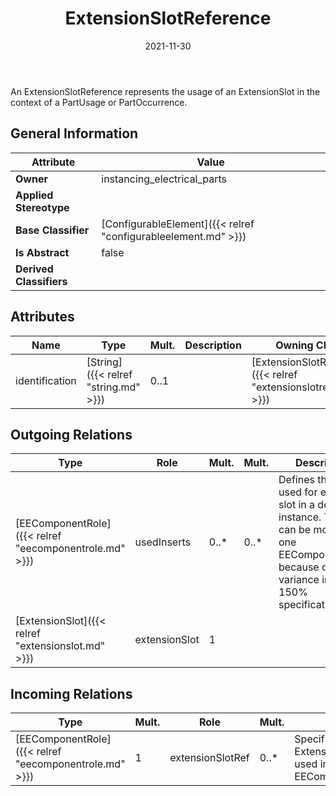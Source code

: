 ﻿---
title: ExtensionSlotReference
toc: false
type: specs
date: "2021-11-30"
draft: false
specification: VEC
version: 2.0.0-rc1
documentType: "Recommendation"
elementType: Class
classes:
  - ExtensionSlotReference
menu_name: vec-2.0.0-rc1
---
<p> An ExtensionSlotReference represents the usage of an ExtensionSlot in the context of a PartUsage or PartOccurrence.      </p>

## General Information

| Attribute               | Value |
|-------------------------|-------|
| **Owner**               | instancing_electrical_parts |
| **Applied Stereotype**  |   |
| **Base Classifier**     | [ConfigurableElement]({{< relref "configurableelement.md" >}})<br/>  |
| **Is Abstract**         | false |
| **Derived Classifiers** |   |

## Attributes
|  Name  |  Type  |  Mult.  |  Description  |  Owning Classifier  |
|--------|--------|---------|---------------|--------------|
|identification | [String]({{< relref "string.md" >}}) | 0..1 |  | [ExtensionSlotReference]({{< relref "extensionslotreference.md" >}}) |

## Outgoing Relations
|    Type  |   Role   |   Mult.   |   Mult.   |   Description   |
|----------|----------|-----------|-----------|-----------------|
| [EEComponentRole]({{< relref "eecomponentrole.md" >}}) | usedInserts | 0..* | 0..* | Defines the inserts used for extension slot in a defined instance. These can be more than one EEComponentRole, because of variance in a 150% specification. |
| [ExtensionSlot]({{< relref "extensionslot.md" >}}) | extensionSlot | 1 |  |  |
##  Incoming Relations
|    Type  |   Mult.  |   Role    |   Mult.   |   Description  |
|----------|----------|-----------|-----------|----------------|
| [EEComponentRole]({{< relref "eecomponentrole.md" >}}) | 1 | extensionSlotRef | 0..* | Specifies the ExtensionSlotReferences used in the EEComponentRole. |
